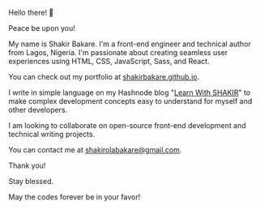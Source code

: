 Hello there! 👋

Peace be upon you!

My name is Shakir Bakare. I'm a front-end engineer and technical author from Lagos, Nigeria. I'm passionate about creating seamless user experiences using HTML, CSS, JavaScript, Sass, and React.

You can check out my portfolio at [shakirbakare.github.io](http://shakirbakare.github.io/).

I write in simple language on my Hashnode blog "<a href='https://www.hashnode.dev/shakirbakare'>Learn With SHAKIR</a>" to make complex development concepts easy to understand for myself and other developers.

I am looking to collaborate on open-source front-end development and technical writing projects.

You can contact me at [shakirolabakare@gmail.com](mailto:shakirolabakare@gmail.com).

Thank you!

Stay blessed.

May the codes forever be in your favor!
